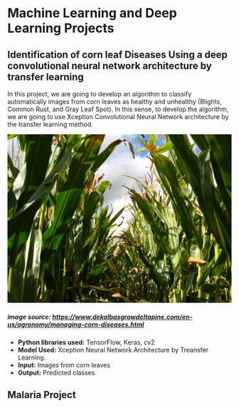 # Machine Learning and Deep Learning Projects

## Identification of corn leaf Diseases Using a deep convolutional neural network architecture by transfer learning

In this project, we are going to develop an algorithm to classify automatically images from corn leaves as healthy and unhealthy (Blights, Common Rust, and Gray Leaf Spot). In this sense, to develop the algorithm, we are going to use Xception Convolutional Neural Network architecture by the transfer learning method.

![alt text](https://github.com/Luissalazarsalinas/Machine_Learning_Projects/blob/master/Img/Corn%20leaf%20diseases.jpg)
##### image source: https://www.dekalbasgrowdeltapine.com/en-us/agronomy/managing-corn-diseases.html

* **Python libraries used:** TensorFlow, Keras, cv2
* **Model Used:** Xception Neural Network Architecture by Treansfer Learning.
* **Input:** Images from corn leaves
* **Output:** Predicted classes

## Malaria Project
